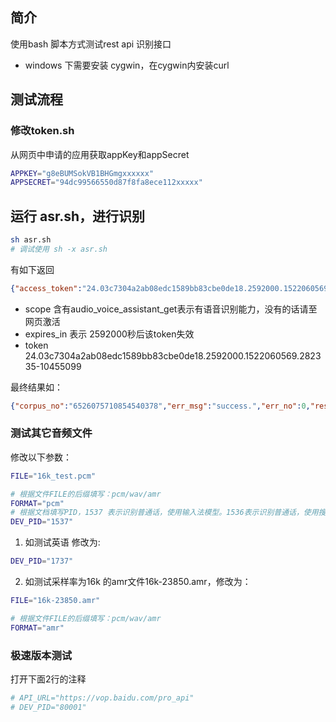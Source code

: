 ## 简介

使用bash 脚本方式测试rest api 识别接口

- windows 下需要安装 cygwin，在cygwin内安装curl


## 测试流程

### 修改token.sh

从网页中申请的应用获取appKey和appSecret

```bash
APPKEY="g8eBUMSokVB1BHGmgxxxxxx"
APPSECRET="94dc99566550d87f8fa8ece112xxxxx"
```

## 运行 asr.sh，进行识别
```bash
sh asr.sh
# 调试使用 sh -x asr.sh
```
有如下返回

```json
{"access_token":"24.03c7304a2ab08edc1589bb83cbe0de18.2592000.1522060569.282335-10455099","session_key":"9mzdCyse3JwGR1cK\/XAkMMXTp7D7mQ+9ulfLpycoWHOuZQBmQtPSE9MnAF6kUNqDnAgnaoyjP\/qkYgtciDo9PKgyozlbIw==","scope":"public audio_voice_assistant_get audio_tts_post wise_adapt lebo_resource_base lightservice_public hetu_basic lightcms_map_poi kaidian_kaidian ApsMisTest_Test\u6743\u9650 vis-classify_flower bnstest_fasf lpq_\u5f00\u653e cop_helloScope ApsMis_fangdi_permission","refresh_token":"25.f54659f694f686cf574f8723d48cbe4d.315360000.1834828569.282335-10455099","session_secret":"e730778e4d239a4811ba6424556ef701","expires_in":2592000}
```

- scope 含有audio_voice_assistant_get表示有语音识别能力，没有的话请至网页激活
- expires_in 表示 2592000秒后该token失效
- token  24.03c7304a2ab08edc1589bb83cbe0de18.2592000.1522060569.282335-10455099



最终结果如：

```json
{"corpus_no":"6526075710854540378","err_msg":"success.","err_no":0,"result":["北京科技馆，"],"sn":"402172223481519470408"}
```

### 测试其它音频文件



修改以下参数：

```bash
FILE="16k_test.pcm"

# 根据文件FILE的后缀填写：pcm/wav/amr
FORMAT="pcm"
# 根据文档填写PID，1537 表示识别普通话，使用输入法模型。1536表示识别普通话，使用搜索模型
DEV_PID="1537"
```



1. 如测试英语 修改为:

```bash
DEV_PID="1737"
```

2. 如测试采样率为16k 的amr文件16k-23850.amr，修改为：

```bash
FILE="16k-23850.amr"

# 根据文件FILE的后缀填写：pcm/wav/amr
FORMAT="amr"
```


### 极速版本测试
打开下面2行的注释

```bash
# API_URL="https://vop.baidu.com/pro_api"
# DEV_PID="80001"
```


